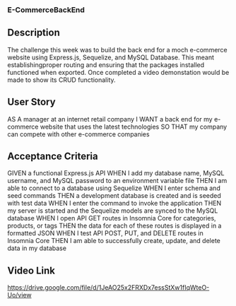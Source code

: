 ### E-CommerceBackEnd
 
## Description

The challenge this week was to build the back end for a moch e-commerce website using Express.js, Sequelize, and MySQL Database. This meant establishingproper routing and ensuring that the packages installed functioned when exported. Once completed a video demonstation would be made to show its CRUD functionality.

## User Story

AS A manager at an internet retail company
I WANT a back end for my e-commerce website that uses the latest technologies
SO THAT my company can compete with other e-commerce companies

## Acceptance Criteria

GIVEN a functional Express.js API
WHEN I add my database name, MySQL username, and MySQL password to an environment variable file
THEN I am able to connect to a database using Sequelize
WHEN I enter schema and seed commands
THEN a development database is created and is seeded with test data
WHEN I enter the command to invoke the application
THEN my server is started and the Sequelize models are synced to the MySQL database
WHEN I open API GET routes in Insomnia Core for categories, products, or tags
THEN the data for each of these routes is displayed in a formatted JSON
WHEN I test API POST, PUT, and DELETE routes in Insomnia Core
THEN I am able to successfully create, update, and delete data in my database

## Video Link

https://drive.google.com/file/d/1JeAO25x2FRXDx7essStXw1fIqWteO-Uo/view